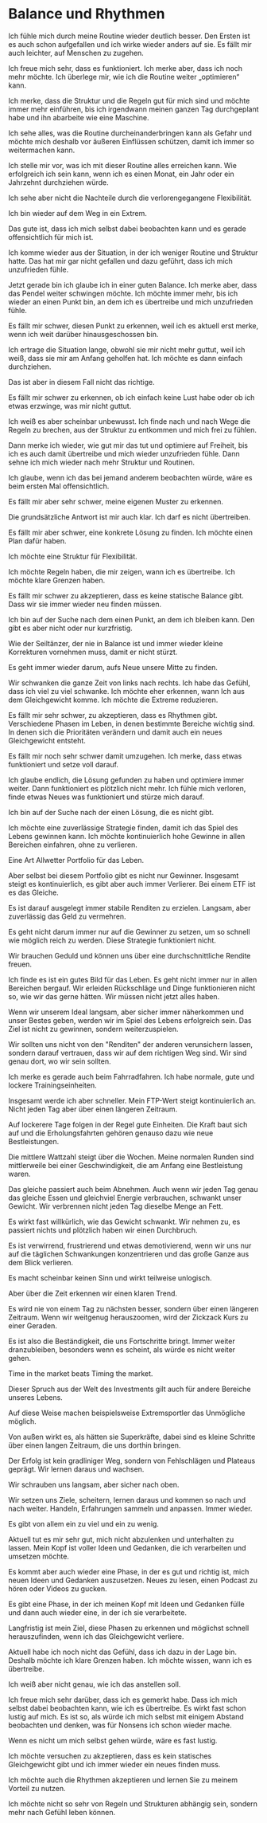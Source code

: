 # Balance und Rhythmen

Ich fühle mich durch meine Routine wieder deutlich besser. Den Ersten ist es auch schon aufgefallen und ich wirke wieder anders auf sie. Es fällt mir auch leichter, auf Menschen zu zugehen.
 
Ich freue mich sehr, dass es funktioniert. Ich merke aber, dass ich noch mehr möchte. Ich überlege mir, wie ich die Routine weiter „optimieren“ kann. 
 
Ich merke, dass die Struktur und die Regeln gut für mich sind und möchte immer mehr einführen, bis ich irgendwann meinen ganzen Tag durchgeplant habe und ihn abarbeite wie eine Maschine.
 
Ich sehe alles, was die Routine durcheinanderbringen kann als Gefahr und möchte mich deshalb vor äußeren Einflüssen schützen, damit ich immer so weitermachen kann.
 
Ich stelle mir vor, was ich mit dieser Routine alles erreichen kann. Wie erfolgreich ich sein kann, wenn ich es einen Monat, ein Jahr oder ein Jahrzehnt durchziehen würde.
 
Ich sehe aber nicht die Nachteile durch die verlorengegangene Flexibilität.
 
Ich bin wieder auf dem Weg in ein Extrem.
 
Das gute ist, dass ich mich selbst dabei beobachten kann und es gerade offensichtlich für mich ist.
 
Ich komme wieder aus der Situation, in der ich weniger Routine und Struktur hatte. Das hat mir gar nicht gefallen und dazu geführt, dass ich mich unzufrieden fühle.
 
Jetzt gerade bin ich glaube ich in einer guten Balance. Ich merke aber, dass das Pendel weiter schwingen möchte. Ich möchte immer mehr, bis ich wieder an einen Punkt bin, an dem ich es übertreibe und mich unzufrieden fühle.
 
Es fällt mir schwer, diesen Punkt zu erkennen, weil ich es aktuell erst merke, wenn ich weit darüber hinausgeschossen bin.
 
Ich ertrage die Situation lange, obwohl sie mir nicht mehr guttut, weil ich weiß, dass sie mir am Anfang geholfen hat. Ich möchte es dann einfach durchziehen.
 
Das ist aber in diesem Fall nicht das richtige.
 
Es fällt mir schwer zu erkennen, ob ich einfach keine Lust habe oder ob ich etwas erzwinge, was mir nicht guttut.
 
Ich weiß es aber scheinbar unbewusst. Ich finde nach und nach Wege die Regeln zu brechen, aus der Struktur zu entkommen und mich frei zu fühlen.
 
Dann merke ich wieder, wie gut mir das tut und optimiere auf Freiheit, bis ich es auch damit übertreibe und mich wieder unzufrieden fühle. Dann sehne ich mich wieder nach mehr Struktur und Routinen.
 
Ich glaube, wenn ich das bei jemand anderem beobachten würde, wäre es beim ersten Mal offensichtlich.
 
Es fällt mir aber sehr schwer, meine eigenen Muster zu erkennen.
 
Die grundsätzliche Antwort ist mir auch klar. Ich darf es nicht übertreiben.
 
Es fällt mir aber schwer, eine konkrete Lösung zu finden. Ich möchte einen Plan dafür haben.
 
Ich möchte eine Struktur für Flexibilität.
 
Ich möchte Regeln haben, die mir zeigen, wann ich es übertreibe. Ich möchte klare Grenzen haben.
 
Es fällt mir schwer zu akzeptieren, dass es keine statische Balance gibt. Dass wir sie immer wieder neu finden müssen.
 
Ich bin auf der Suche nach dem einen Punkt, an dem ich bleiben kann. Den gibt es aber nicht oder nur kurzfristig.
 
Wie der Seiltänzer, der nie in Balance ist und immer wieder kleine Korrekturen vornehmen muss, damit er nicht stürzt.
 
Es geht immer wieder darum, aufs Neue unsere Mitte zu finden.
 
Wir schwanken die ganze Zeit von links nach rechts. Ich habe das Gefühl, dass ich viel zu viel schwanke. Ich möchte eher erkennen, wann Ich aus dem Gleichgewicht komme. Ich möchte die Extreme reduzieren.
 
Es fällt mir sehr schwer, zu akzeptieren, dass es Rhythmen gibt. Verschiedene Phasen im Leben, in denen bestimmte Bereiche wichtig sind. In denen sich die Prioritäten verändern und damit auch ein neues Gleichgewicht entsteht.
 
Es fällt mir noch sehr schwer damit umzugehen. Ich merke, dass etwas funktioniert und setze voll darauf.
 
Ich glaube endlich, die Lösung gefunden zu haben und optimiere immer weiter. Dann funktioniert es plötzlich nicht mehr. Ich fühle mich verloren, finde etwas Neues was funktioniert und stürze mich darauf.
 
Ich bin auf der Suche nach der einen Lösung, die es nicht gibt.
 
Ich möchte eine zuverlässige Strategie finden, damit ich das Spiel des Lebens gewinnen kann. Ich möchte kontinuierlich hohe Gewinne in allen Bereichen einfahren, ohne zu verlieren.
 
Eine Art Allwetter Portfolio für das Leben.
 
Aber selbst bei diesem Portfolio gibt es nicht nur Gewinner. Insgesamt steigt es kontinuierlich, es gibt aber auch immer Verlierer. Bei einem ETF ist es das Gleiche.
 
Es ist darauf ausgelegt immer stabile Renditen zu erzielen. Langsam, aber zuverlässig das Geld zu vermehren.
 
Es geht nicht darum immer nur auf die Gewinner zu setzen, um so schnell wie möglich reich zu werden. Diese Strategie funktioniert nicht.
 
Wir brauchen Geduld und können uns über eine durchschnittliche Rendite freuen. 
 
Ich finde es ist ein gutes Bild für das Leben. Es geht nicht immer nur in allen Bereichen bergauf. Wir erleiden Rückschläge und Dinge funktionieren nicht so, wie wir das gerne hätten. Wir müssen nicht jetzt alles haben.
 
Wenn wir unserem Ideal langsam, aber sicher immer näherkommen und unser Bestes geben, werden wir im Spiel des Lebens erfolgreich sein. Das Ziel ist nicht zu gewinnen, sondern weiterzuspielen.
 
Wir sollten uns nicht von den "Renditen" der anderen verunsichern lassen, sondern darauf vertrauen, dass wir auf dem richtigen Weg sind. Wir sind genau dort, wo wir sein sollten.
 
Ich merke es gerade auch beim Fahrradfahren. Ich habe normale, gute und lockere Trainingseinheiten.
 
Insgesamt werde ich aber schneller. Mein FTP-Wert steigt kontinuierlich an. Nicht jeden Tag aber über einen längeren Zeitraum.
 
Auf lockerere Tage folgen in der Regel gute Einheiten. Die Kraft baut sich auf und die Erholungsfahrten gehören genauso dazu wie neue Bestleistungen.
 
Die mittlere Wattzahl steigt über die Wochen. Meine normalen Runden sind mittlerweile bei einer Geschwindigkeit, die am Anfang eine Bestleistung waren.
 
Das gleiche passiert auch beim Abnehmen. Auch wenn wir jeden Tag genau das gleiche Essen und gleichviel Energie verbrauchen, schwankt unser Gewicht. Wir verbrennen nicht jeden Tag dieselbe Menge an Fett.
 
Es wirkt fast willkürlich, wie das Gewicht schwankt. Wir nehmen zu, es passiert nichts und plötzlich haben wir einen Durchbruch.
 
Es ist verwirrend, frustrierend und etwas demotivierend, wenn wir uns nur auf die täglichen Schwankungen konzentrieren und das große Ganze aus dem Blick verlieren.
 
Es macht scheinbar keinen Sinn und wirkt teilweise unlogisch.
 
Aber über die Zeit erkennen wir einen klaren Trend.
 
Es wird nie von einem Tag zu nächsten besser, sondern über einen längeren Zeitraum. Wenn wir weitgenug herauszoomen, wird der Zickzack Kurs zu einer Geraden.
 
Es ist also die Beständigkeit, die uns Fortschritte bringt. Immer weiter dranzubleiben, besonders wenn es scheint, als würde es nicht weiter gehen.
 
Time in the market beats Timing the market.
 
Dieser Spruch aus der Welt des Investments gilt auch für andere Bereiche unseres Lebens.
 
Auf diese Weise machen beispielsweise Extremsportler das Unmögliche möglich.
 
Von außen wirkt es, als hätten sie Superkräfte, dabei sind es kleine Schritte über einen langen Zeitraum, die uns dorthin bringen.
 
Der Erfolg ist kein gradliniger Weg, sondern von Fehlschlägen und Plateaus geprägt. Wir lernen daraus und wachsen.
 
Wir schrauben uns langsam, aber sicher nach oben. 
 
Wir setzen uns Ziele, scheitern, lernen daraus und kommen so nach und nach weiter. Handeln, Erfahrungen sammeln und anpassen. Immer wieder.
 
Es gibt von allem ein zu viel und ein zu wenig.
 
Aktuell tut es mir sehr gut, mich nicht abzulenken und unterhalten zu lassen. Mein Kopf ist voller Ideen und Gedanken, die ich verarbeiten und umsetzen möchte.
 
Es kommt aber auch wieder eine Phase, in der es gut und richtig ist, mich neuen Ideen und Gedanken auszusetzen. Neues zu lesen, einen Podcast zu hören oder Videos zu gucken.
 
Es gibt eine Phase, in der ich meinen Kopf mit Ideen und Gedanken fülle und dann auch wieder eine, in der ich sie verarbeitete.
 
Langfristig ist mein Ziel, diese Phasen zu erkennen und möglichst schnell herauszufinden, wenn ich das Gleichgewicht verliere.
 
Aktuell habe ich noch nicht das Gefühl, dass ich dazu in der Lage bin. Deshalb möchte ich klare Grenzen haben. Ich möchte wissen, wann ich es übertreibe.
 
Ich weiß aber nicht genau, wie ich das anstellen soll.
 
Ich freue mich sehr darüber, dass ich es gemerkt habe. Dass ich mich selbst dabei beobachten kann, wie ich es übertreibe. Es wirkt fast schon lustig auf mich. Es ist so, als würde ich mich selbst mit einigem Abstand beobachten und denken, was für Nonsens ich schon wieder mache.
 
Wenn es nicht um mich selbst gehen würde, wäre es fast lustig.
 
Ich möchte versuchen zu akzeptieren, dass es kein statisches Gleichgewicht gibt und ich immer wieder ein neues finden muss.
 
Ich möchte auch die Rhythmen akzeptieren und lernen Sie zu meinem Vorteil zu nutzen.
 
Ich möchte nicht so sehr von Regeln und Strukturen abhängig sein, sondern mehr nach Gefühl leben können.

